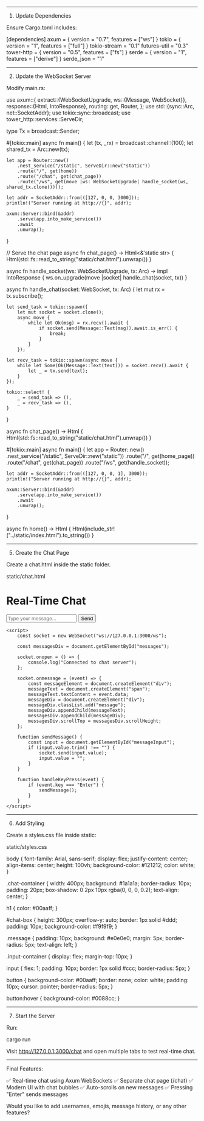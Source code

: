 


---

1. Update Dependencies

Ensure Cargo.toml includes:

[dependencies]
axum = { version = "0.7", features = ["ws"] }
tokio = { version = "1", features = ["full"] }
tokio-stream = "0.1"
futures-util = "0.3"
tower-http = { version = "0.5", features = ["fs"] }
serde = { version = "1", features = ["derive"] }
serde_json = "1"


---

2. Update the WebSocket Server

Modify main.rs:

use axum::{
    extract::{WebSocketUpgrade, ws::{Message, WebSocket}},
    response::{Html, IntoResponse},
    routing::get,
    Router,
};
use std::{sync::Arc, net::SocketAddr};
use tokio::sync::broadcast;
use tower_http::services::ServeDir;

type Tx = broadcast::Sender<String>;

#[tokio::main]
async fn main() {
    let (tx, _rx) = broadcast::channel::<String>(100);
    let shared_tx = Arc::new(tx);

    let app = Router::new()
        .nest_service("/static", ServeDir::new("static"))
        .route("/", get(home))
        .route("/chat", get(chat_page))
        .route("/ws", get(move |ws: WebSocketUpgrade| handle_socket(ws, shared_tx.clone())));

    let addr = SocketAddr::from(([127, 0, 0, 3000]));
    println!("Server running at http://{}", addr);

    axum::Server::bind(&addr)
        .serve(app.into_make_service())
        .await
        .unwrap();
}

// Serve the chat page
async fn chat_page() -> Html<&'static str> {
    Html(std::fs::read_to_string("static/chat.html").unwrap())
}

async fn handle_socket(ws: WebSocketUpgrade, tx: Arc<Tx>) -> impl IntoResponse {
    ws.on_upgrade(move |socket| handle_chat(socket, tx))
}

async fn handle_chat(socket: WebSocket, tx: Arc<Tx>) {
    let mut rx = tx.subscribe();
    
    let send_task = tokio::spawn({
        let mut socket = socket.clone();
        async move {
            while let Ok(msg) = rx.recv().await {
                if socket.send(Message::Text(msg)).await.is_err() {
                    break;
                }
            }
        });

    let recv_task = tokio::spawn(async move {
        while let Some(Ok(Message::Text(text))) = socket.recv().await {
            let _ = tx.send(text);
        }
    });

    tokio::select! {
        _ = send_task => (),
        _ = recv_task => (),
    }
}

async fn chat_page() -> Html<String> {
    Html(std::fs::read_to_string("static/chat.html").unwrap())
}

#[tokio::main]
async fn main() {
    let app = Router::new()
        .nest_service("/static", ServeDir::new("static"))
        .route("/", get(home_page))
        .route("/chat", get(chat_page))
        .route("/ws", get(handle_socket));

    let addr = SocketAddr::from(([127, 0, 0, 1], 3000));
    println!("Server running at http://{}", addr);
    
    axum::Server::bind(&addr)
        .serve(app.into_make_service())
        .await
        .unwrap();
}

async fn home() -> Html<String> {
    Html(include_str!("../static/index.html").to_string())
}


---

5. Create the Chat Page

Create a chat.html inside the static folder.

static/chat.html

<!DOCTYPE html>
<html lang="en">
<head>
    <meta charset="UTF-8">
    <meta name="viewport" content="width=device-width, initial-scale=1.0">
    <title>Chat App</title>
    <link rel="stylesheet" href="/styles.css">
</head>
<body>
    <div class="chat-container">
        <h1>Real-Time Chat</h1>
        <div id="chat-box"></div>
        <div class="input-container">
            <input id="messageInput" type="text" placeholder="Type your message..." onkeypress="handleKeyPress(event)">
            <button onclick="sendMessage()">Send</button>
        </div>
    </div>

    <script>
        const socket = new WebSocket("ws://127.0.0.1:3000/ws");

        const messagesDiv = document.getElementById("messages");

        socket.onopen = () => {
            console.log("Connected to chat server");
        };

        socket.onmessage = (event) => {
            const messageElement = document.createElement("div");
            messageText = document.createElement("span");
            messageText.textContent = event.data;
            messageDiv = document.createElement("div");
            messageDiv.classList.add("message");
            messageDiv.appendChild(messageText);
            messagesDiv.appendChild(messageDiv);
            messagesDiv.scrollTop = messagesDiv.scrollHeight;
        };

        function sendMessage() {
            const input = document.getElementById("messageInput");
            if (input.value.trim() !== "") {
                socket.send(input.value);
                input.value = "";
            }
        }

        function handleKeyPress(event) {
            if (event.key === "Enter") {
                sendMessage();
            }
        }
    </script>
</body>
</html>


---

6. Add Styling

Create a styles.css file inside static:

static/styles.css

body {
    font-family: Arial, sans-serif;
    display: flex;
    justify-content: center;
    align-items: center;
    height: 100vh;
    background-color: #121212;
    color: white;
}

.chat-container {
    width: 400px;
    background: #1a1a1a;
    border-radius: 10px;
    padding: 20px;
    box-shadow: 0 2px 10px rgba(0, 0, 0, 0.2);
    text-align: center;
}

h1 {
    color: #00aaff;
}

#chat-box {
    height: 300px;
    overflow-y: auto;
    border: 1px solid #ddd;
    padding: 10px;
    background-color: #f9f9f9;
}

.message {
    padding: 10px;
    background: #e0e0e0;
    margin: 5px;
    border-radius: 5px;
    text-align: left;
}

.input-container {
    display: flex;
    margin-top: 10px;
}

input {
    flex: 1;
    padding: 10px;
    border: 1px solid #ccc;
    border-radius: 5px;
}

button {
    background-color: #00aaff;
    border: none;
    color: white;
    padding: 10px;
    cursor: pointer;
    border-radius: 5px;
}

button:hover {
    background-color: #0088cc;
}


---

7. Start the Server

Run:

cargo run

Visit http://127.0.0.1:3000/chat and open multiple tabs to test real-time chat.


---

Final Features:

✅ Real-time chat using Axum WebSockets
✅ Separate chat page (/chat)
✅ Modern UI with chat bubbles
✅ Auto-scrolls on new messages
✅ Pressing "Enter" sends messages

Would you like to add usernames, emojis, message history, or any other features?

